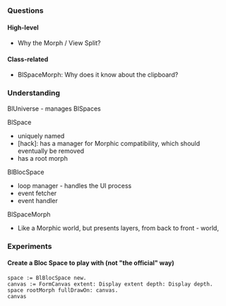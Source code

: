 ### Questions

#### High-level
- Why the Morph / View Split?

#### Class-related
- BlSpaceMorph: Why does it know about the clipboard?

### Understanding
BlUniverse - manages BlSpaces

BlSpace
  - uniquely named
  - [hack]: has a manager for Morphic compatibility, which should eventually be removed
  - has a root morph

BlBlocSpace
  - loop manager - handles the UI process
  - event fetcher
  - event handler

BlSpaceMorph
  - Like a Morphic world, but presents layers, from back to front - world, 

### Experiments

#### Create a Bloc Space to play with (not "the official" way)

```
space := BlBlocSpace new.
canvas := FormCanvas extent: Display extent depth: Display depth.
space rootMorph fullDrawOn: canvas.
canvas
```
